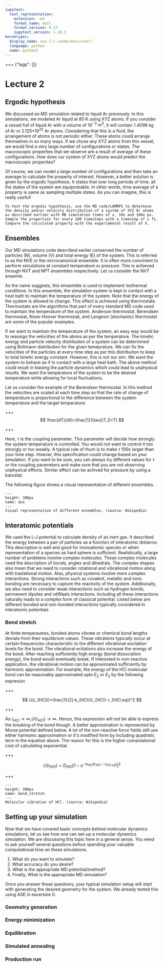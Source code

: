 ```yaml
---
jupytext:
  text_representation:
    extension: .md
    format_name: myst
    format_version: 0.13
    jupytext_version: 1.10.3
kernelspec:
  display_name: ase [~/.conda/envs/ase/]
  language: python
  name: python3
---
```


+++ {"tags": []}

Lecture 2
=========
## Ergodic hypothesis

We discussed an MD simulation related to liquid Ar previously. In this simulations, we modeled Ar liquid at 85 K using XYZ atoms. If you consider a
vessel full of liquid Ar with a volume of 10$^{-3}$ $m^3$, it will contain 1.4096 kg of Ar or 2.125*10$^{25}$ Ar atoms. Considering that this is a fluid,
the arrangement of atoms is not periodic either. These atoms could arrange themselves in so many ways. If we chose any XYZ atoms from this vessel, 
we would find a very large number of configurations or states. The macroscopic properties that we observe are a result of average of these configurations.
How does our system of XYZ atoms would predict the macroscopic properties? 

Of course, we can model a large number of configurations and then take an average to calculate the property of interest.
However, a better solution is given by the ergodic hypothesis. It states that over long periods of time, all the states of 
the system are equiprobable. In other words, time average of a property is same as sampling multiple states. As you can imagine, this is 
really useful!

```{admonition} Exercise x
To test the ergodic hypothesis, use the MD code/LAMMPS to determine the density and/or velocity distribution of a system of XYZ Ar atoms
as described earlier with MD simulation times of x, 10x and 100x ps. Sample the properties for every 100 timesteps with a timestep of x fs.
Compare the calculated property with the experimental result of X.  
```

 
## Ensembles

Our MD simulations code described earlier conserved the number of particles (N), volume (V) and total energy (E) of the system. This is referred to 
as the NVE or the microcanonical ensemble. It is often more convinient to perform simulations at constant temperature or pressure. This is achieved through
NVT and NPT ensembles respectively. Let us consider the NVT ensemle.

As the name suggests, this emsemble is used to implement isothermal conditions. In this ensemble, the simulation system is kept in contact
 with a heat bath to maintain the temperature of the system. Note that the energy of the system is allowed to change. This effect is achieved using 
thermostats. Thermostats are the algorithms that part of every standard MD code used to maintain the temperature of the system. Anderson thermostat,
 Berendsen thermostat, Nose-Hoover thermostat, and Langevin (stochastic) thermostat are some of the popular examples. 

If we want to maintain the temperature of the system, an easy way would be to reassign the velocities of the atoms as per the temperature. The kinetic
 energy and particle velocity distribution of a system can be determined using Boltmann distribution for the given temeprature. We can fix the velocities
of the particles at every time step as per this distribution to keep to total kinetic energy constant. However, this is not our aim. We want the system 
to behave as if in contact with a large heat bath. The above method could result in biasing the particle dynamics which could lead to unphysical results.
We want the temperature of the system to be the desired temperature while allowing for local fluctuations.

Let us consider the example of the Berendsen thermostat. In this method the velocities are scaled at each time step so that the rate of 
change of temperature is proportional to the difference between the system temperature and the target temperature.    

+++
$$
\frac{dT}{dt}=\frac{1}{\tau}(T_0=T)
$$

+++

Here, $\tau$ is the coupling parameter. This parameter will decide how strongly the system temperature is controlled. You would not want to control it too
strongly or too weakly. A typical rule of thum is to make $\tau$ 100x larger than your time step. Howver, this specification could change based on 
your simulation. If you want to be sure, you can always try different values for $\tau$ or the coupling parameters and make sure that you are not
observing unphysical effects. Similar effect can be achived for pressure by using a barostat. 

The following figure shows a visual representation of different ensembles.

```{figure} ./images/Statistical_Ensembles.png
---
height: 300px
name: ens
---
Visual representation of different ensembles. (source: Wikipedia)
```

## Interatomic potentials
We used the L-J potential to calculate density of an inert gas. It described the energy between a pair of particles as a function of interatomic distance.
This description is well and good for monoatomic species or when representation of a species as hard sphere is sufficient. Realistically, a large number of 
problems involve complex molecules. These complex molecules need the description of bonds, angles and dihedrals. The complex shapes also mean that we need to consider
rotational and vibrational motion along with traslational motion. Also, physical systems involve more complex interactions. Strong interactions such as covalent, metallic
 and ionic bonding are necessary to capture the reactivity of the system. Additionally, we also need to consider weak interactions such as hydrogen bonds, permanent dipoles
and vdWaals interactions. Including all these interactions naturally leads to a complex form of classical potential. Listed below are different bonded and non-bonded interactions
typically considered in interatomic potentials

### Bond stretch

At finite temperautres, bonded atoms vibrate or chemical bond lengths deviate from their equilibrium values. These vibrations typically
occur at certain frequencies characteristic to the different vibrational excitation levels for the bond. The vibrational ecitations also
increase the energy of the bond. After reaching sufficiently high energy (bond dissociation energy), the bond would eventually break. If
interested in non-reactive application, the vibrational motion can be approximated sufficiently by harmonic approximation. For example, the
energy of the HCl molecular bond can be reasonably approximated upto $E_2$ or $E_3$ by the following expresion

+++

$$
U(r_{HCl})=\frac{1}{2} k_{HCl}(r_{HCl}-r_{HCl.eq})^2
$$

+++

As $r_{HCl}\rightarrow\infty$,$U(r_{HCl})\rightarrow\infty$. Hence, this expression will not be able to express the breaking of the bond though.
A better approximation is represented by Morse potential defined below. A lot of the non-reactive force fields still use either harmonic approximation
or it's modified form by including quadratic term in the equation above. The reason for this is the higher computational cost of calculating exponential.

+++

$$
U(r_{HCl})=D_{HCl}[1-e^{-\alpha_{HCl}(r_{HCl}-r_{HCl.eq})}]^2
$$

+++



```{figure} ./images/Anharmonic_oscillator.gif
---
height: 300px
name: bond_stretch
---
Molecular vibration of HCl. (source: Wikipedia)
```


## Setting up your simulation
Now that we have covered basic concepts behind molecular dynamics simulations, let us see how one can set-up a molecular dynamics
simulation. We are discussing this topic here in a general sense. You need to ask yourself several questions before spending your
valuable computational time on these simulations.
	
1. What do you want to simulate?
2. What accuracy do you desire?
3. What is the appropriate MD potential/method?
4. Finally, What is the appropriate MD simulation?

Once you answer these questions, your typical simulation setup will start with generating the desired geometry for the system. We already
tested this using ASE in excersize 0. 
### Geometry generation
### Energy minimization
### Equilibration
### Simulated annealing
### Production run



